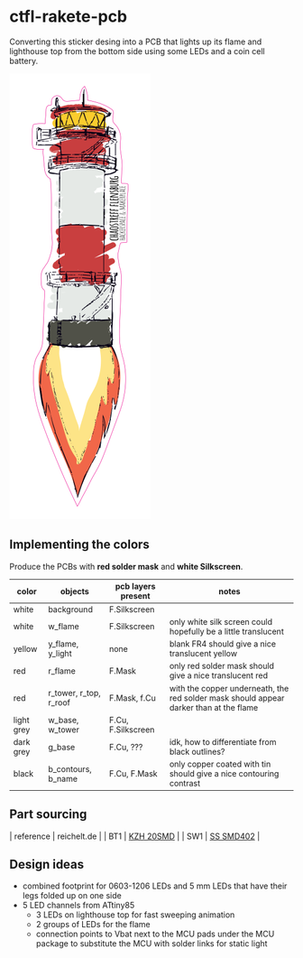 # ctfl-rakete-pcb

Converting this sticker desing into a PCB that lights up its flame and lighthouse top from the bottom side using some LEDs and a coin cell battery.

![rakede-sticker-98mm.svg](rakede-sticker-98mm.svg)

## Implementing the colors

Produce the PCBs with **red solder mask** and **white Silkscreen**.

| color | objects | pcb layers present | notes |
| --- | --- | --- | --- |
| white | background | F.Silkscreen |  |
| white | w_flame | F.Silkscreen | only white silk screen could hopefully be a little translucent |
| yellow | y_flame, y_light | none | blank FR4 should give a nice translucent yellow |
| red | r_flame | F.Mask | only red solder mask should give a nice translucent red |
| red | r_tower, r_top, r_roof | F.Mask, f.Cu | with the copper underneath, the red solder mask should appear darker than at the flame |
| light grey | w_base, w_tower | F.Cu, F.Silkscreen |  |
| dark grey | g_base | F.Cu, ??? | idk, how to differentiate from black outlines? |
| black | b_contours, b_name | F.Cu, F.Mask | only copper coated with tin should give a nice contouring contrast |

## Part sourcing

| reference | reichelt.de | 
| BT1 | [KZH 20SMD](https://www.reichelt.de/knopfzellenclip-fuer-20-mm-smd-kzh-20smd-p56574.html) |
| SW1 | [SS SMD402](https://www.reichelt.de/schiebeschalter-1x-um-liegend-smd-ss-smd402-p112181.html) |

## Design ideas

- combined footprint for 0603-1206 LEDs and 5 mm LEDs that have their legs folded up on one side
- 5 LED channels from ATtiny85
  - 3 LEDs on lighthouse top for fast sweeping animation
  - 2 groups of LEDs for the flame
  - connection points to Vbat next to the MCU pads under the MCU package to substitute the MCU with solder links for static light

